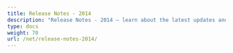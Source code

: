 ```yaml
---
title: Release Notes - 2014
description: "Release Notes - 2014 – learn about the latest updates and fixes."
type: docs
weight: 70
url: /net/release-notes-2014/
---
```



